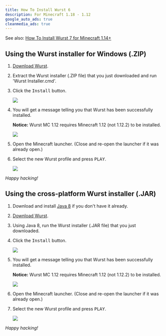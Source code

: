 ```yaml
---
title: How To Install Wurst 6
description: For Minecraft 1.18 - 1.12
google_auto_ads: true
cleanmedia_ads: true
---
```

See also: <a href="/tutorials/wurst-7-optifine">How To Install Wurst 7 for Minecraft 1.14+</a>

## Using the Wurst installer for Windows (.ZIP)

1. [Download Wurst](/download/).

2. Extract the Wurst installer (.ZIP file) that you just downloaded and run 'Wurst Installer.cmd'.

3. Click the <kbd>Install</kbd> button.

   ![](https://cloud.githubusercontent.com/assets/10100202/26763657/98f53de2-4956-11e7-8ec1-27a8d617f972.png)

4. You will get a message telling you that Wurst has been successfully installed.

   **Notice:** Wurst MC 1.12 requires Minecraft 1.12 (not 1.12.2) to be installed.

   ![](https://cloud.githubusercontent.com/assets/10100202/26763699/4fe1afd6-4957-11e7-93d5-cc8bc4bba856.png)

5. Open the Minecraft launcher. (Close and re-open the launcher if it was already open.)

6. Select the new Wurst profile and press <kbd>PLAY</kbd>.

   ![](https://cloud.githubusercontent.com/assets/10100202/24452912/f2e3cc66-1485-11e7-8a43-ae800b9a69f0.png)

_Happy hacking!_

## Using the cross-platform Wurst installer (.JAR)

1. Download and install <a href="https://java.com/download/" rel="nofollow" target="_blank">Java 8</a> if you don't have it already.

2. [Download Wurst](/download/).

3. Using Java 8, run the Wurst installer (.JAR file) that you just downloaded.

4. Click the <kbd>Install</kbd> button.

   ![](https://cloud.githubusercontent.com/assets/10100202/26763657/98f53de2-4956-11e7-8ec1-27a8d617f972.png)

5. You will get a message telling you that Wurst has been successfully installed.

   **Notice:** Wurst MC 1.12 requires Minecraft 1.12 (not 1.12.2) to be installed.

   ![](https://cloud.githubusercontent.com/assets/10100202/26763699/4fe1afd6-4957-11e7-93d5-cc8bc4bba856.png)

6. Open the Minecraft launcher. (Close and re-open the launcher if it was already open.)

7. Select the new Wurst profile and press <kbd>PLAY</kbd>.

   ![](https://cloud.githubusercontent.com/assets/10100202/24452912/f2e3cc66-1485-11e7-8a43-ae800b9a69f0.png)

_Happy hacking!_
